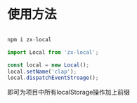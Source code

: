# 使用方法

```JavaScript

npm i zx-local

import Local from 'zx-local';

const local = new Local();
local.setName('clap');
local.dispatchEventStroage();
```

即可为项目中所有localStorage操作加上前缀
